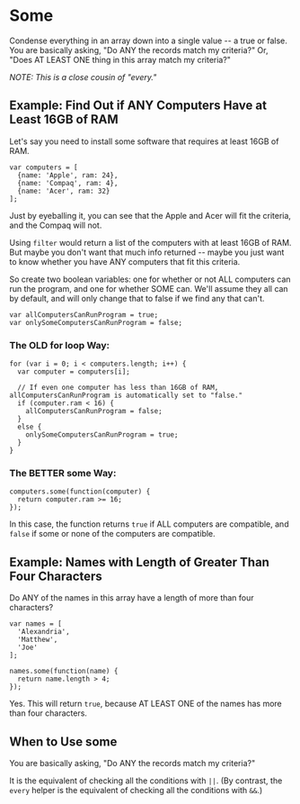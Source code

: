 # Some

Condense everything in an array down into a single value -- a true or false. You are basically asking, "Do ANY the records match my criteria?" Or, "Does AT LEAST ONE thing in this array match my criteria?"

*NOTE: This is a close cousin of "every."*


## Example: Find Out if ANY Computers Have at Least 16GB of RAM

Let's say you need to install some software that requires at least 16GB of RAM.

```
var computers = [
  {name: 'Apple', ram: 24},
  {name: 'Compaq', ram: 4},
  {name: 'Acer', ram: 32}
];
```

Just by eyeballing it, you can see that the Apple and Acer will fit the criteria, and the Compaq will not.

Using `filter` would return a list of the computers with at least 16GB of RAM. But maybe you don't want that much info returned -- maybe you just want to know whether you have ANY computers that fit this criteria.

So create two boolean variables: one for whether or not ALL computers can run the program, and one for whether SOME can. We'll assume they all can by default, and will only change that to false if we find any that can't.

```
var allComputersCanRunProgram = true;
var onlySomeComputersCanRunProgram = false;
```

### The OLD for loop Way:

```
for (var i = 0; i < computers.length; i++) {
  var computer = computers[i];

  // If even one computer has less than 16GB of RAM, allComputersCanRunProgram is automatically set to "false."
  if (computer.ram < 16) {
    allComputersCanRunProgram = false;
  }
  else {
    onlySomeComputersCanRunProgram = true;
  }
}
```


### The BETTER some Way:

```
computers.some(function(computer) {
  return computer.ram >= 16;
});
```

In this case, the function returns `true` if ALL computers are compatible, and `false` if some or none of the computers are compatible.


## Example: Names with Length of Greater Than Four Characters

Do ANY of the names in this array have a length of more than four characters?

```
var names = [
  'Alexandria',
  'Matthew',
  'Joe'
];

names.some(function(name) {
  return name.length > 4;
});
```

Yes. This will return `true`, because AT LEAST ONE of the names has more than four characters.


## When to Use some

You are basically asking, "Do ANY the records match my criteria?"

It is the equivalent of checking all the conditions with `||`. (By contrast, the `every` helper is the equivalent of checking all the conditions with `&&`.)
